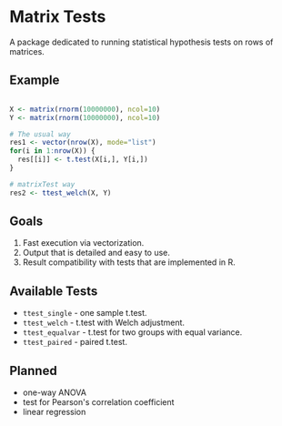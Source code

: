 # Matrix Tests #

A package dedicated to running statistical hypothesis tests on rows of matrices.

## Example ##

```r

X <- matrix(rnorm(10000000), ncol=10)
Y <- matrix(rnorm(10000000), ncol=10)

# The usual way
res1 <- vector(nrow(X), mode="list")
for(i in 1:nrow(X)) {
  res[[i]] <- t.test(X[i,], Y[i,])
}

# matrixTest way
res2 <- ttest_welch(X, Y)

```

## Goals ##

1. Fast execution via vectorization.
2. Output that is detailed and easy to use.
3. Result compatibility with tests that are implemented in R.

## Available Tests ##

* `ttest_single`   - one sample t.test.
* `ttest_welch`    - t.test with Welch adjustment.
* `ttest_equalvar` - t.test for two groups with equal variance.
* `ttest_paired`   - paired t.test.

## Planned ##

* one-way ANOVA
* test for Pearson's correlation coefficient
* linear regression


